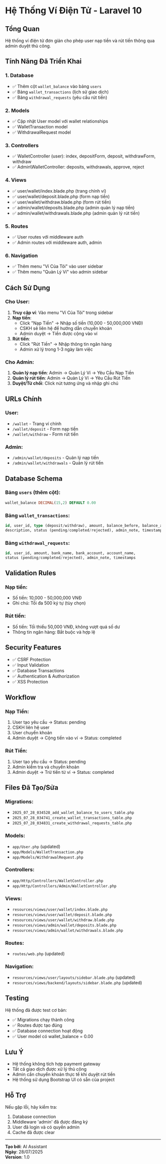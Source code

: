 # Hệ Thống Ví Điện Tử - Laravel 10

## Tổng Quan
Hệ thống ví điện tử đơn giản cho phép user nạp tiền và rút tiền thông qua admin duyệt thủ công.

## Tính Năng Đã Triển Khai

### 1. Database
- ✅ Thêm cột `wallet_balance` vào bảng `users`
- ✅ Bảng `wallet_transactions` (lịch sử giao dịch)
- ✅ Bảng `withdrawal_requests` (yêu cầu rút tiền)

### 2. Models
- ✅ Cập nhật User model với wallet relationships
- ✅ WalletTransaction model
- ✅ WithdrawalRequest model

### 3. Controllers
- ✅ WalletController (user): index, depositForm, deposit, withdrawForm, withdraw
- ✅ Admin\WalletController: deposits, withdrawals, approve, reject

### 4. Views
- ✅ user/wallet/index.blade.php (trang chính ví)
- ✅ user/wallet/deposit.blade.php (form nạp tiền)
- ✅ user/wallet/withdraw.blade.php (form rút tiền)
- ✅ admin/wallet/deposits.blade.php (admin quản lý nạp tiền)
- ✅ admin/wallet/withdrawals.blade.php (admin quản lý rút tiền)

### 5. Routes
- ✅ User routes với middleware auth
- ✅ Admin routes với middleware auth, admin

### 6. Navigation
- ✅ Thêm menu "Ví Của Tôi" vào user sidebar
- ✅ Thêm menu "Quản Lý Ví" vào admin sidebar

## Cách Sử Dụng

### Cho User:
1. **Truy cập ví**: Vào menu "Ví Của Tôi" trong sidebar
2. **Nạp tiền**: 
   - Click "Nạp Tiền" → Nhập số tiền (10,000 - 50,000,000 VNĐ)
   - CSKH sẽ liên hệ để hướng dẫn chuyển khoản
   - Admin duyệt → Tiền được cộng vào ví
3. **Rút tiền**:
   - Click "Rút Tiền" → Nhập thông tin ngân hàng
   - Admin xử lý trong 1-3 ngày làm việc

### Cho Admin:
1. **Quản lý nạp tiền**: Admin → Quản Lý Ví → Yêu Cầu Nạp Tiền
2. **Quản lý rút tiền**: Admin → Quản Lý Ví → Yêu Cầu Rút Tiền
3. **Duyệt/Từ chối**: Click nút tương ứng và nhập ghi chú

## URLs Chính

### User:
- `/wallet` - Trang ví chính
- `/wallet/deposit` - Form nạp tiền
- `/wallet/withdraw` - Form rút tiền

### Admin:
- `/admin/wallet/deposits` - Quản lý nạp tiền
- `/admin/wallet/withdrawals` - Quản lý rút tiền

## Database Schema

### Bảng `users` (thêm cột):
```sql
wallet_balance DECIMAL(15,2) DEFAULT 0.00
```

### Bảng `wallet_transactions`:
```sql
id, user_id, type (deposit/withdraw), amount, balance_before, balance_after,
description, status (pending/completed/rejected), admin_note, timestamps
```

### Bảng `withdrawal_requests`:
```sql
id, user_id, amount, bank_name, bank_account, account_name,
status (pending/completed/rejected), admin_note, timestamps
```

## Validation Rules

### Nạp tiền:
- Số tiền: 10,000 - 50,000,000 VNĐ
- Ghi chú: Tối đa 500 ký tự (tùy chọn)

### Rút tiền:
- Số tiền: Tối thiểu 50,000 VNĐ, không vượt quá số dư
- Thông tin ngân hàng: Bắt buộc và hợp lệ

## Security Features
- ✅ CSRF Protection
- ✅ Input Validation
- ✅ Database Transactions
- ✅ Authentication & Authorization
- ✅ XSS Protection

## Workflow

### Nạp Tiền:
1. User tạo yêu cầu → Status: pending
2. CSKH liên hệ user
3. User chuyển khoản
4. Admin duyệt → Cộng tiền vào ví → Status: completed

### Rút Tiền:
1. User tạo yêu cầu → Status: pending
2. Admin kiểm tra và chuyển khoản
3. Admin duyệt → Trừ tiền từ ví → Status: completed

## Files Đã Tạo/Sửa

### Migrations:
- `2025_07_28_034528_add_wallet_balance_to_users_table.php`
- `2025_07_28_034741_create_wallet_transactions_table.php`
- `2025_07_28_034831_create_withdrawal_requests_table.php`

### Models:
- `app/User.php` (updated)
- `app/Models/WalletTransaction.php`
- `app/Models/WithdrawalRequest.php`

### Controllers:
- `app/Http/Controllers/WalletController.php`
- `app/Http/Controllers/Admin/WalletController.php`

### Views:
- `resources/views/user/wallet/index.blade.php`
- `resources/views/user/wallet/deposit.blade.php`
- `resources/views/user/wallet/withdraw.blade.php`
- `resources/views/admin/wallet/deposits.blade.php`
- `resources/views/admin/wallet/withdrawals.blade.php`

### Routes:
- `routes/web.php` (updated)

### Navigation:
- `resources/views/user/layouts/sidebar.blade.php` (updated)
- `resources/views/backend/layouts/sidebar.blade.php` (updated)

## Testing
Hệ thống đã được test cơ bản:
- ✅ Migrations chạy thành công
- ✅ Routes được tạo đúng
- ✅ Database connection hoạt động
- ✅ User model có wallet_balance = 0.00

## Lưu Ý
- Hệ thống không tích hợp payment gateway
- Tất cả giao dịch được xử lý thủ công
- Admin cần chuyển khoản thực tế khi duyệt rút tiền
- Hệ thống sử dụng Bootstrap UI có sẵn của project

## Hỗ Trợ
Nếu gặp lỗi, hãy kiểm tra:
1. Database connection
2. Middleware 'admin' đã được đăng ký
3. User đã login và có quyền admin
4. Cache đã được clear

---
**Tạo bởi**: AI Assistant  
**Ngày**: 28/07/2025  
**Version**: 1.0